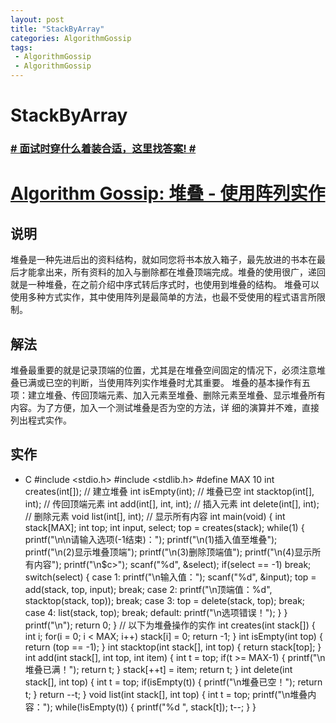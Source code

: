 ```yaml
---
layout: post
title: "StackByArray"
categories: AlgorithmGossip
tags: 
 - AlgorithmGossip
 - AlgorithmGossip
--- 
```


# StackByArray

### [# 面试时穿什么着装合适，这里找答案! #](http://taobao.esmartweb.com/man.htm)

# [Algorithm Gossip: 堆叠 - 使用阵列实作]()

## 说明

堆叠是一种先进后出的资料结构，就如同您将书本放入箱子，最先放进的书本在最后才能拿出来，所有资料的加入与删除都在堆叠顶端完成。堆叠的使用很广，递回 就是一种堆叠，在之前介绍中序式转后序式时，也使用到堆叠的结构。
堆叠可以使用多种方式实作，其中使用阵列是最简单的方法，也最不受使用的程式语言所限制。

## 解法

堆叠最重要的就是记录顶端的位置，尤其是在堆叠空间固定的情况下，必须注意堆叠已满或已空的判断，当使用阵列实作堆叠时尤其重要。
堆叠的基本操作有五项：建立堆叠、传回顶端元素、加入元素至堆叠、删除元素至堆叠、显示堆叠所有内容。为了方便，加入一个测试堆叠是否为空的方法，详 细的演算并不难，直接列出程式实作。

## 实作

* C
#include <stdio.h>
#include <stdlib.h>
#define MAX 10
int creates(int[]); // 建立堆叠
int isEmpty(int); // 堆叠已空
int stacktop(int[], int); // 传回顶端元素
int add(int[], int, int); // 插入元素
int delete(int[], int); // 删除元素
void list(int[], int); // 显示所有内容
int main(void) {
int stack[MAX];
int top;
int input, select;
top = creates(stack);
while(1) {
printf("\n\n请输入选项(-1结束)：");
printf("\n(1)插入值至堆叠");
printf("\n(2)显示堆叠顶端");
printf("\n(3)删除顶端值");
printf("\n(4)显示所有内容");
printf("\n$c>");
scanf("%d", &select);
if(select == -1)
break;
switch(select) {
case 1:
printf("\n输入值：");
scanf("%d", &input);
top = add(stack, top, input);
break;
case 2:
printf("\n顶端值：%d", stacktop(stack, top));
break;
case 3:
top = delete(stack, top);
break;
case 4:
list(stack, top);
break;
default:
printf("\n选项错误！");
}
}
printf("\n");
return 0;
}
// 以下为堆叠操作的实作
int creates(int stack[]) {
int i;
for(i = 0; i < MAX; i++)
stack[i] = 0;
return -1;
}
int isEmpty(int top) {
return (top == -1);
}
int stacktop(int stack[], int top) {
return stack[top];
}
int add(int stack[], int top, int item) {
int t = top;
if(t >= MAX-1) {
printf("\n堆叠已满！");
return t;
}
stack[++t] = item;
return t;
}
int delete(int stack[], int top) {
int t = top;
if(isEmpty(t)) {
printf("\n堆叠已空！");
return t;
}
return --t;
}
void list(int stack[], int top) {
int t = top;
printf("\n堆叠内容：");
while(!isEmpty(t)) {
printf("%d ", stack[t]);
t--;
}
}
